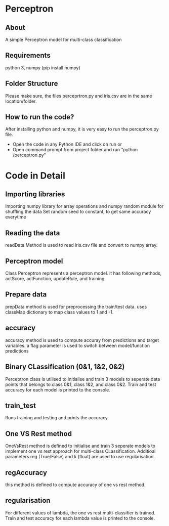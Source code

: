 # Perceptron

## About
A simple Perceptron model for multi-class classification 

## Requirements
python 3, numpy (pip install numpy)

## Folder Structure
Please make sure, the files perceprtron.py and iris.csv are in the same location/folder. 

## How to run the code?
After installing python and numpy, it is very easy to run the perceptron.py file. 
- Open the code in any Python IDE and click on run
or
- Open command prompt from project folder and run "python /perceptron.py"

# Code in Detail
## Importing libraries
Importing numpy library for array operations and numpy random module for shuffling the data
Set random seed to constant, to get same accuracy everytime

## Reading the data
readData Method is used to read iris.csv file and convert to numpy array.

## Perceptron model
Class Perceptron represents a perceptron model. it has following methods, actScore, 
actFunction, updateRule, and training.

## Prepare data
prepData method is used for preprocessing the train/test data. 
uses classMap dictionary to map class values to 1 and -1.

## accuracy
accuracy method is used to compute accuray from predictions and target variables.
a flag parameter is used to switch between model/function predictions

## Binary CLassification (0&1, 1&2, 0&2)
Perceptron class is utilised to initialise and train 3 models to seperate data points
that belongs to class 0&1, class 1&2, and class 0&2.
Train and test accuracy for each model is printed to the console.

## train_test
Runs training and testing and prints the accuracy

## One VS Rest method
OneVsRest method is defined to initialise and train 3 seperate models to implement
one vs rest approach for multi-class CLassification.
Additioal parameters reg (True/False) and k (float) are used to use regularisation.

## regAccuracy
this method is defined to compute accuracy of one vs rest method.

## regularisation
For different values of lambda, the one vs rest multi-classifier is trained.
Train and test accuracy for each lambda value is printed to the console.


